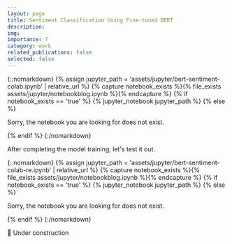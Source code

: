 ```yaml
---
layout: page
title: Sentiment Classification Using Fine-tuned BERT
description: 
img: 
importance: 7
category: work
related_publications: false
selected: false
---
```


{::nomarkdown}
{% assign jupyter_path = 'assets/jupyter/bert-sentiment-colab.ipynb' | relative_url %}
{% capture notebook_exists %}{% file_exists assets/jupyter/notebookblog.ipynb %}{% endcapture %}
{% if notebook_exists == 'true' %}
  {% jupyter_notebook jupyter_path %}
{% else %}
  <p>Sorry, the notebook you are looking for does not exist.</p>
{% endif %}
{:/nomarkdown}

After completing the model training, let's test it out.

{::nomarkdown}
{% assign jupyter_path = 'assets/jupyter/bert-sentiment-colab-re.ipynb' | relative_url %}
{% capture notebook_exists %}{% file_exists assets/jupyter/notebookblog.ipynb %}{% endcapture %}
{% if notebook_exists == 'true' %}
  {% jupyter_notebook jupyter_path %}
{% else %}
  <p>Sorry, the notebook you are looking for does not exist.</p>
{% endif %}
{:/nomarkdown}

🚧 Under construction 
